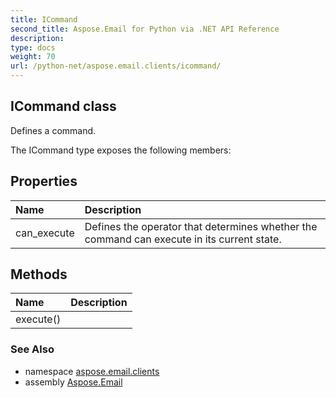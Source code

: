 ```yaml
---
title: ICommand
second_title: Aspose.Email for Python via .NET API Reference
description: 
type: docs
weight: 70
url: /python-net/aspose.email.clients/icommand/
---
```


## ICommand class

Defines a command.

The ICommand type exposes the following members:
## Properties
| Name | Description |
| :- | :- |
|can_execute|Defines the operator that determines whether the command can execute in its current state.|
## Methods
| Name | Description |
| :- | :- |
|execute()|  |

### See Also

* namespace [aspose.email.clients](/python-net/aspose.email.clients/)
* assembly [Aspose.Email](/python-net/)

